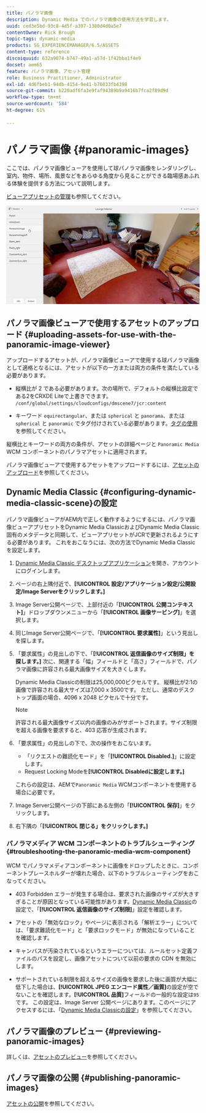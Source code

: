 ```yaml
---
title: パノラマ画像
description: Dynamic Media でのパノラマ画像の使用方法を学習します。
uuid: ced3e5bd-93c8-4d5f-a397-1380d4d0a5e7
contentOwner: Rick Brough
topic-tags: dynamic-media
products: SG_EXPERIENCEMANAGER/6.5/ASSETS
content-type: reference
discoiquuid: 632a9074-b747-49a1-a57d-1f42bba1f4e9
docset: aem65
feature: パノラマ画像，アセット管理
role: Business Practitioner, Administrator
exl-id: 4d6fbeb1-94db-4154-9e41-b76033fb4398
source-git-commit: b220adf6fa3e9faf94389b9a9416b7fca2f89d9d
workflow-type: tm+mt
source-wordcount: '584'
ht-degree: 61%

---
```


# パノラマ画像 {#panoramic-images}

ここでは、パノラマ画像ビューアを使用して球パノラマ画像をレンダリングし、室内、物件、場所、風景などをあらゆる角度から見ることができる臨場感あふれる体験を提供する方法について説明します。

[ビューアプリセットの管理](/help/assets/managing-viewer-presets.md)も参照してください。

![panoramic-image2](assets/panoramic-image2.png)

## パノラマ画像ビューアで使用するアセットのアップロード {#uploading-assets-for-use-with-the-panoramic-image-viewer}

アップロードするアセットが、パノラマ画像ビューアで使用する球パノラマ画像として適格となるには、アセットが以下の一方または両方の条件を満たしている必要があります。

* 縦横比が 2 である必要があります。次の場所で、デフォルトの縦横比設定である2をCRXDE Liteで上書きできます。
   `/conf/global/settings/cloudconfigs/dmscene7/jcr:content`

* キーワード `equirectangular`、または `spherical` と `panorama`、または `spherical` と `panoramic` でタグ付けされている必要があります。[タグの使用](/help/sites-authoring/tags.md)を参照してください。

縦横比とキーワードの両方の条件が、アセットの詳細ページと `Panoramic Media` WCM コンポーネントのパノラマアセットに適用されます。

パノラマ画像ビューアで使用するアセットをアップロードするには、[アセットのアップロード](/help/assets/manage-assets.md#uploading-assets)を参照してください。

## Dynamic Media Classic {#configuring-dynamic-media-classic-scene}の設定

パノラマ画像ビューアがAEM内で正しく動作するようにするには、パノラマ画像ビューアプリセットをDynamic Media ClassicおよびDynamic Media Classic固有のメタデータと同期して、ビューアプリセットがJCRで更新されるようにする必要があります。 これをおこなうには、次の方法でDynamic Media Classicを設定します。

1. [Dynamic Media Classic デスクトップアプリケーション](https://experienceleague.adobe.com/docs/dynamic-media-classic/using/getting-started/signing-out.html?lang=ja#getting-started)を開き、アカウントにログインします。

1. ページの右上隅付近で、**[!UICONTROL 設定/アプリケーション設定/公開設定/Image Serverをクリックします。]**
1. Image Server公開ページで、上部付近の「**[!UICONTROL 公開コンテキスト]**」ドロップダウンメニューから「**[!UICONTROL 画像サービング]**」を選択します。

1. 同じImage Server公開ページで、「**[!UICONTROL 要求属性]**」という見出しを探します。
1. 「要求属性」の見出しの下で、「**[!UICONTROL 返信画像のサイズ制限」を探します。]** 次に、関連する「幅」フィールドと「高さ」フィールドで、パノラマ画像に許容される最大画像サイズを大きくします。

   Dynamic Media Classicの制限は25,000,000ピクセルです。 縦横比が2:1の画像で許容される最大サイズは7,000 x 3500です。 ただし、通常のデスクトップ画面の場合、4096 x 2048 ピクセルで十分です。

   >[!NOTE]
   >
   >許容される最大画像サイズ以内の画像のみがサポートされます。サイズ制限を超える画像を要求すると、403 応答が生成されます。

1. 「要求属性」の見出しの下で、次の操作をおこないます。

   * 「リクエストの難読化モード」を「**[!UICONTROL Disabled.]**」に設定します。
   * Request Locking Modeを&#x200B;**[!UICONTROL Disabledに設定します。]**

   これらの設定は、AEMで`Panoramic Media` WCMコンポーネントを使用する場合に必要です。

1. Image Server公開ページの下部にある左側の「**[!UICONTROL 保存]**」をクリックします。

1. 右下隅の「**[!UICONTROL 閉じる」をクリックします。]**

### パノラマメディア WCM コンポーネントのトラブルシューティング {#troubleshooting-the-panoramic-media-wcm-component}

WCM でパノラマメディアコンポーネントに画像をドロップしたときに、コンポーネントプレースホルダーが壊れた場合、以下のトラブルシューティングをおこなってください。

* 403 Forbidden エラーが発生する場合は、要求された画像のサイズが大きすぎることが原因となっている可能性があります。[Dynamic Media Classic](/help/assets/panoramic-images.md#configuring-dynamic-media-classic-scene)の設定で、「**[!UICONTROL 返信画像のサイズ制限]**」設定を確認します。

* アセットの「無効なロック」やページに表示される「解析エラー」については、「要求難読化モード」と「要求ロックモード」が無効になっていることを確認します。
* キャンバスが汚染されているというエラーについては、ルールセット定義ファイルのパスを設定し、画像アセットについて以前の要求の CDN を無効にします。
* サポートされている制限を超えるサイズの画像を要求した後に画質が大幅に低下した場合は、**[!UICONTROL JPEG エンコード属性／画質]**&#x200B;の設定が空でないことを確認します。**[!UICONTROL 品質]**&#x200B;フィールドの一般的な設定は`95`です。 この設定は、Image Server 公開ページにあります。このページにアクセスするには、「[Dynamic Media Classicの設定](/help/assets/panoramic-images.md#configuring-dynamic-media-classic-scene)」を参照してください。

## パノラマ画像のプレビュー {#previewing-panoramic-images}

詳しくは、[アセットのプレビュー](/help/assets/previewing-assets.md)を参照してください。

## パノラマ画像の公開  {#publishing-panoramic-images}

[アセットの公開](/help/assets/publishing-dynamicmedia-assets.md)を参照してください。

